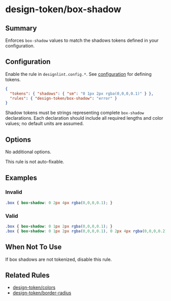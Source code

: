 # design-token/box-shadow

## Summary
Enforces `box-shadow` values to match the shadows tokens defined in your configuration.

## Configuration
Enable the rule in `designlint.config.*`. See [configuration](../../configuration.md) for defining tokens.

```json
{
  "tokens": { "shadows": { "sm": "0 1px 2px rgba(0,0,0,0.1)" } },
  "rules": { "design-token/box-shadow": "error" }
}
```

Shadow tokens must be strings representing complete `box-shadow` declarations. Each declaration should include all required lengths and color values; no default units are assumed.

## Options
No additional options.

This rule is not auto-fixable.

## Examples

### Invalid

```css
.box { box-shadow: 0 2px 4px rgba(0,0,0,0.1); }
```

### Valid

```css
.box { box-shadow: 0 1px 2px rgba(0,0,0,0.1); }
.box { box-shadow: 0 1px 2px rgba(0,0,0,0.1), 0 2px 4px rgba(0,0,0,0.2); }
```

## When Not To Use
If box shadows are not tokenized, disable this rule.

## Related Rules
- [design-token/colors](./colors.md)
- [design-token/border-radius](./border-radius.md)
